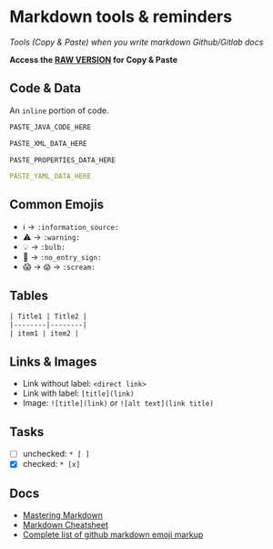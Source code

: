 # Markdown tools & reminders

_Tools (Copy & Paste) when you write markdown Github/Gitlab docs_

**Access the [RAW VERSION](https://github.com/LeBezout/markdown-tools/raw/master/README.md) for Copy & Paste**

## Code & Data

An `inline` portion of code.

```java
PASTE_JAVA_CODE_HERE
```

```xml
PASTE_XML_DATA_HERE
```

```properties
PASTE_PROPERTIES_DATA_HERE
```

```yaml
PASTE_YAML_DATA_HERE
```

## Common Emojis

* :information_source: -> `:information_source:`
* :warning: -> `:warning:`
* :bulb: -> `:bulb:`
* :no_entry_sign: -> `:no_entry_sign:`
* :scream: -> `😱` -> `:scream:`

## Tables

```txt
| Title1 | Title2 |
|--------|--------|
| item1 | item2 |
```

## Links & Images

* Link without label: `<direct link>`
* Link with label: `[title](link)`
* Image: `![title](link)` or `![alt text](link title)`

## Tasks

* [ ] unchecked: `* [ ]`
* [x] checked: `* [x]`

## Docs

* [Mastering Markdown](https://guides.github.com/features/mastering-markdown/)
* [Markdown Cheatsheet](https://github.com/adam-p/markdown-here/wiki/Markdown-Cheatsheet)
* [Complete list of github markdown emoji markup](https://gist.github.com/rxaviers/7360908)
